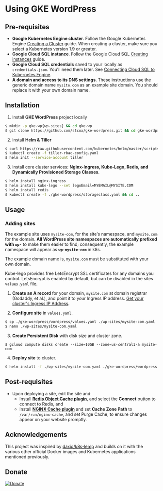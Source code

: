 # Using GKE WordPress

## Pre-requisites
* **Google Kubernetes Engine cluster**. Follow the Google Kubernetes Engine [Creating a Cluster](https://cloud.google.com/kubernetes-engine/docs/how-to/creating-a-cluster "Creating a Cluster") guide. When creating a cluster, make sure you select a Kubernetes version 1.9 or greater.
* **Google Cloud SQL instance**. Follow the Google Cloud SQL [Creating instances](https://cloud.google.com/sql/docs/mysql/create-instance "Create Google Cloud SQL instance") guide.
* **Google Cloud SQL credentials** saved to your locally as `credentials.json`. You'll need them later. See [Connecting Cloud SQL to Kubernetes Engine](https://cloud.google.com/sql/docs/mysql/connect-kubernetes-engine).
* **A domain and access to its DNS settings**. These instructions use the generic domain name `mysite.com` as an example site domain. You should replace it with your own domain name.

## Installation
1. Install **GKE WordPress** project locally
```bash
$ mkdir -p gke-wp{wp-sites} && cd gke-wp
$ git clone https://github.com/stcox/gke-wordpress.git && cd gke-wordpress
```

2. Install **Helm & Tiller**
```bash
$ curl https://raw.githubusercontent.com/kubernetes/helm/master/scripts/get | bash
$ kubectl create -f tiller-rbac-config.yaml
$ helm init --service-account tiller
```

3. Install core cluster services: **Nginx-Ingress, Kube-Lego, Redis, and Dynamically Provisioned Storage Classes**.
```bash
$ helm install nginx-ingress
$ helm install kube-lego --set legoEmail=MYEMAIL@MYSITE.COM
$ helm install redis
$ kubectl create -f ./gke-wordpress/storageclass.yaml && cd ..
```

## Usage
### Adding sites
The example site uses `mysite-com`, for the site's namespace, and `mysite.com` for the domain. **All WordPress site namespaces are automatically prefixed with `wp-`** to make them easier to find; consequently, the example namespace will appear as **`wp-mysite-com`** in k8s.

The example domain name is, `mysite.com` must be substituted with your own domain.

Kube-lego provides free LetsEncrypt SSL certificates for any domains you control. LetsEncrypt is enabled by default, but can be disabled in the sites `values.yaml` file.

1. **Create an A record** for your domain, `mysite.com` at domain registrar (Godaddy, et al.), and point it to your Ingress IP address. [Get your cluster's Ingress IP Address](https://console.cloud.google.com/kubernetes/discovery).

2. **Configure site** in `values.yaml`.
```bash
$ cp ./gke-wordpress/wordpress/values.yaml ./wp-sites/mysite-com.yaml
$ nano ./wp-sites/mysite-com.yaml
```

3. **Create Persistent Disk** with disk size and cluster zone.
```
$ gcloud compute disks create --size=10GB --zone=us-central1-a mysite-com
```

4. **Deploy site** to cluster.
```bash
$ helm install -f ./wp-sites/mysite-com.yaml ./gke-wordpress/wordpress
```

## Post-requisites
* Upon deploying a site, edit the site and:
  * Install [**Redis Object Cache plugin**](https://wordpress.org/plugins/redis-cache/ "Redis Object Cache plugin for WordPress"), and select the **Connect** button to connect to Redis, and
  * Install [**NGINX Cache plugin**](https://wordpress.org/plugins/nginx-cache/) and set **Cache Zone Path** to `/var/run/nginx-cache`, and set Purge Cache, to ensure changes appear on your website promptly.


## Acknowledgements
This project was inspired by [daxio/k8s-lemp](https://github.com/daxio/k8s-lemp) and builds on it with the various other official Docker images and Kubernetes applications mentioned previously.

## Donate
[![Donate](https://img.shields.io/badge/Donate-PayPal-green.svg)](https://www.paypal.com/cgi-bin/webscr?cmd=_s-xclick&hosted_button_id=FNLE7XYVKHSS2)
